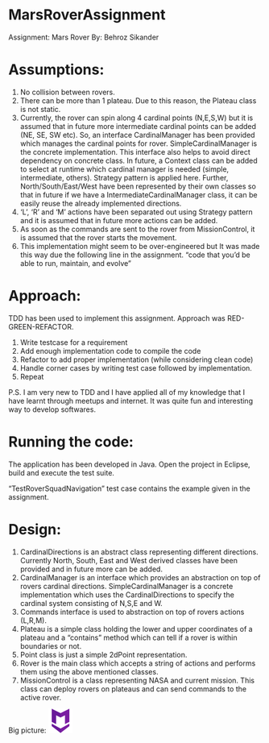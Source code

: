 # MarsRoverAssignment
Assignment: Mars Rover
By: Behroz Sikander

# Assumptions:
1. No collision between rovers.
2. There can be more than 1 plateau. Due to this reason, the Plateau class is not static.
3. Currently, the rover can spin along 4 cardinal points (N,E,S,W) but it is assumed that in  future more intermediate cardinal points can be added (NE, SE, SW etc). So, an interface CardinalManager has been provided which manages the cardinal points for rover. SimpleCardinalManager is the concrete implementation. This interface also helps to avoid direct dependency on concrete class. In future, a Context class can be added to select at runtime which cardinal manager is needed (simple, intermediate, others). Strategy pattern is applied here. Further, North/South/East/West have been represented by their own classes so that in future if we have a IntermediateCardinalManager class, it can be easily reuse the already implemented directions.
4. ‘L’, ‘R’ and ‘M’ actions have been separated out using Strategy pattern and it is assumed that in future more actions can be added.
5. As soon as the commands are sent to the rover from MissionControl, it is assumed that the rover starts the movement.
6. This implementation might seem to be over-engineered but It was made this way due the following line in the assignment.
“code that you’d be able to run, maintain, and evolve” 

# Approach:
TDD has been used to implement this assignment. Approach was RED-GREEN-REFACTOR.

1. Write testcase for a requirement
2. Add enough implementation code to compile the code
3. Refactor to add proper implementation (while considering clean code)
4. Handle corner cases by writing test case followed by implementation.
5. Repeat

P.S. I am very new to TDD and I have applied all of my knowledge that I have learnt through meetups and internet. It was quite fun and interesting way to develop softwares.

# Running the code:
The application has been developed in Java. Open the project in Eclipse, build and execute the test suite. 

“TestRoverSquadNavigation” test case contains the example given in the assignment.

# Design:
1. CardinalDirections is an abstract class representing different directions. Currently North, South, East and West derived classes have been provided and in future more can be added.
2. CardinalManager is an interface which provides an abstraction on top of rovers cardinal directions. SimpleCardinalManager is a concrete implementation which uses the CardinalDirections to specify the cardinal system consisting of N,S,E and W.
3. Commands interface is used to abstraction on top of rovers actions (L,R,M).
4. Plateau is a simple class holding the lower and upper coordinates of a plateau and a “contains” method which can tell if a rover is within boundaries or not.
5. Point class is just a simple 2dPoint representation.
6. Rover is the main class which accepts a string of actions and performs them using the above mentioned classes. 
7. MissionControl is a class representing NASA and current mission. This class can deploy rovers on plateaus and can send commands to the active rover.

Big picture:
![Basic Design](https://github.com/adam-p/markdown-here/raw/master/src/common/images/icon48.png "Basic Design")
